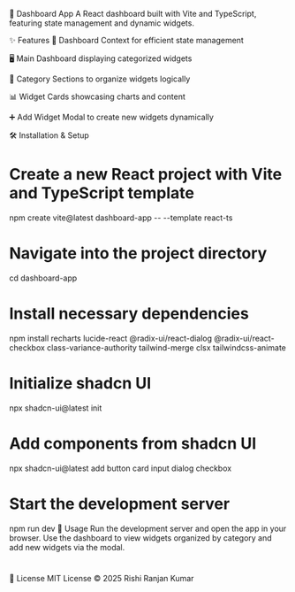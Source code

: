 🚀 Dashboard App
A React dashboard built with Vite and TypeScript, featuring state management and dynamic widgets.

✨ Features
🧠 Dashboard Context for efficient state management

🖥️ Main Dashboard displaying categorized widgets

📂 Category Sections to organize widgets logically

📊 Widget Cards showcasing charts and content

➕ Add Widget Modal to create new widgets dynamically

🛠️ Installation & Setup

# Create a new React project with Vite and TypeScript template
npm create vite@latest dashboard-app -- --template react-ts

# Navigate into the project directory
cd dashboard-app

# Install necessary dependencies
npm install recharts lucide-react @radix-ui/react-dialog @radix-ui/react-checkbox class-variance-authority tailwind-merge clsx tailwindcss-animate

# Initialize shadcn UI
npx shadcn-ui@latest init

# Add components from shadcn UI
npx shadcn-ui@latest add button card input dialog checkbox

# Start the development server
npm run dev
🚀 Usage
Run the development server and open the app in your browser. Use the dashboard to view widgets organized by category and add new widgets via the modal.
#
📄 License
MIT License © 2025 Rishi Ranjan Kumar
